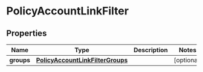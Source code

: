 

# PolicyAccountLinkFilter


## Properties

| Name | Type | Description | Notes |
|------------ | ------------- | ------------- | -------------|
|**groups** | [**PolicyAccountLinkFilterGroups**](PolicyAccountLinkFilterGroups.md) |  |  [optional] |



